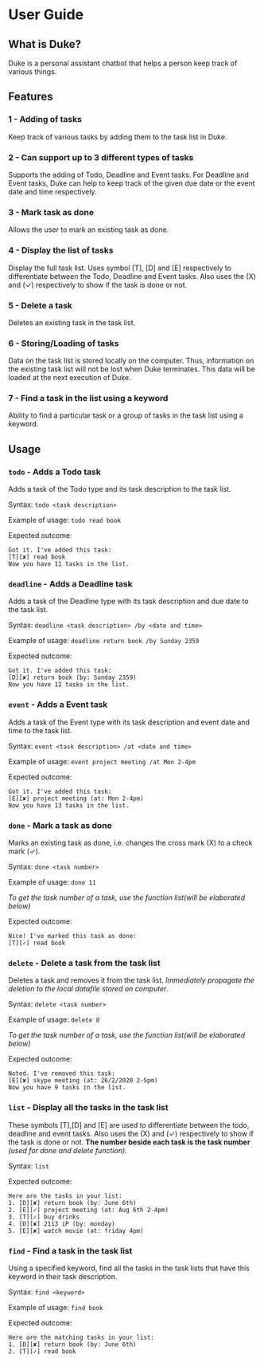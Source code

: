# User Guide

## What is Duke?
Duke is a personal assistant chatbot that helps a person keep track of various things.

## Features

### 1 - Adding of tasks
Keep track of various tasks by adding them to the task list in Duke.

### 2 - Can support up to 3 different types of tasks
Supports the adding of Todo, Deadline and Event tasks. For Deadline and Event tasks,
Duke can help to keep track of the given due date or the event date and time respectively.

### 3 - Mark task as done
Allows the user to mark an existing task as done. 

### 4 - Display the list of tasks
Display the full task list. Uses symbol [T], [D] and [E] respectively to differentiate between the Todo, Deadline and 
Event tasks. Also uses the (X) and (✓) respectively to show if the task is done or not.

### 5 - Delete a task
Deletes an existing task in the task list.

### 6 - Storing/Loading of tasks
Data on the task list is stored locally on the computer. Thus, information on the existing task list will not be lost 
when Duke terminates. This data will be loaded at the next execution of Duke.

### 7 - Find a task in the list using a keyword
Ability to find a particular task or a group of tasks in the task list using a keyword.

## Usage

### `todo` - Adds a Todo task

Adds a task of the Todo type and its task description to the task list.

Syntax: `todo <task description>`

Example of usage: `todo read book`

Expected outcome: 

````
Got it. I've added this task:
[T][✘] read book
Now you have 11 tasks in the list.
````

### `deadline` - Adds a Deadline task

Adds a task of the Deadline type with its task description and due date to the task list.

Syntax: `deadline <task description> /by <date and time>`

Example of usage: `deadline return book /by Sunday 2359`

Expected outcome:

````
Got it. I've added this task:
[D][✘] return book (by: Sunday 2359)
Now you have 12 tasks in the list.
````

### `event` - Adds a Event task

Adds a task of the Event type with its task description and event date and time to the task list.

Syntax: `event <task description> /at <date and time>`

Example of usage: `event project meeting /at Mon 2-4pm`

Expected outcome:

````
Got it. I've added this task:
[E][✘] project meeting (at: Mon 2-4pm)
Now you have 13 tasks in the list.
````

### `done` - Mark a task as done

Marks an existing task as done, i.e. changes the cross mark (X) to a check mark (✓).

Syntax: `done <task number>`

Example of usage: `done 11`

*To get the task number of a task, use the function list(will be elaborated below)*

Expected outcome:

````
Nice! I've marked this task as done:
[T][✓] read book
````

### `delete` - Delete a task from the task list

Deletes a task and removes it from the task list. 
*Immediately propagate the deletion to the local datafile stored on computer*.

Syntax: `delete <task number>`

Example of usage: `delete 8`

*To get the task number of a task, use the function list(will be elaborated below)*

Expected outcome:

````
Noted. I've removed this task:
[E][✘] skype meeting (at: 26/2/2020 2-5pm)
Now you have 9 tasks in the list.
````

### `list` - Display all the tasks in the task list

These symbols [T],[D] and [E] are used to differentiate between the todo, deadline and event tasks. 
Also uses the (X) and (✓) respectively to show if the task is done or not. 
**The number beside each task is the task number** *(used for done and delete function)*.

Syntax: `list`

Expected outcome:

````
Here are the tasks in your list:
1. [D][✘] return book (by: June 6th)
2. [E][✓] project meeting (at: Aug 6th 2-4pm)
3. [T][✓] buy drinks
4. [D][✘] 2113 iP (by: monday)
5. [E][✘] watch movie (at: friday 4pm)
````

### `find` - Find a task in the task list

Using a specified keyword, find all the tasks in the task lists that have this
keyword in their task description.

Syntax: `find <keyword>`

Example of usage: `find book`

Expected outcome:

````
Here are the matching tasks in your list:
1. [D][✘] return book (by: June 6th)
2. [T][✓] read book
````
